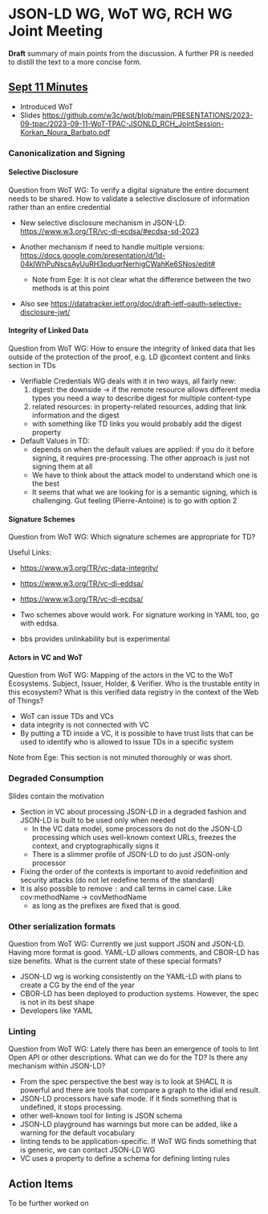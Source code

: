 # JSON-LD WG, WoT WG, RCH WG Joint Meeting

**Draft** summary of main points from the discussion. A further PR is needed to distill the text to a more concise form.

## [Sept 11 Minutes](https://www.w3.org/2023/09/11-wot-minutes.html)

- Introduced WoT
- Slides https://github.com/w3c/wot/blob/main/PRESENTATIONS/2023-09-tpac/2023-09-11-WoT-TPAC-JSONLD_RCH_JointSession-Korkan_Noura_Barbato.pdf

### Canonicalization and Signing

#### Selective Disclosure

Question from WoT WG: To verify a digital signature the entire document needs to be shared. How to validate a selective disclosure of information rather than an entire credential

- New selective disclosure mechanism in JSON-LD:  https://www.w3.org/TR/vc-di-ecdsa/#ecdsa-sd-2023
- Another mechanism if need to handle multiple versions: https://docs.google.com/presentation/d/1d-04kIWhPuNscsAyUuRH3pduqrNerhigCWahKe6SNos/edit#
  - Note from Ege: It is not clear what the difference between the two methods is at this point
 
- Also see https://datatracker.ietf.org/doc/draft-ietf-oauth-selective-disclosure-jwt/
 
#### Integrity of Linked Data

Question from WoT WG: How to ensure the integrity of linked data that lies outside of the protection of the proof, e.g. LD @context content and links section in TDs

- Verifiable Credentials WG deals with it in two ways, all fairly new:
  1. digest: the downside -> if the remote resource allows different media types you need a way to describe digest for multiple content-type
  2. related resources: in property-related resources, adding that link information and the digest
  - with something like TD links you would probably add the digest property
- Default Values in TD:
  - depends on when the default values are applied: if you do it before signing, it requires pre-processing. The other approach is just not signing them at all
  - We have to think about the attack model to understand which one is the best
  - It seems that what we are looking for is a semantic signing, which is challenging. Gut feeling (Pierre-Antoine) is to go with option 2
 
#### Signature Schemes

Question from WoT WG: Which signature schemes are appropriate for TD?

Useful Links:

- https://www.w3.org/TR/vc-data-integrity/
- https://www.w3.org/TR/vc-di-eddsa/
- https://www.w3.org/TR/vc-di-ecdsa/

- Two schemes above would work. For signature working in YAML too, go with eddsa.
-  bbs provides unlinkability but is experimental

#### Actors in VC and WoT

Question from WoT WG: Mapping of the actors in the VC to the WoT Ecosystems. Subject, Issuer, Holder, & Verifier. Who is the trustable entity in this ecosystem?  What is this verified data registry in the context of the Web of Things?

- WoT can issue TDs and VCs
- data integrity is not connected with VC
- By putting a TD inside a VC, it is possible to have trust lists that can be used to identify who is allowed to issue TDs in a specific system

Note from Ege: This section is not minuted thoroughly or was short.

### Degraded Consumption

Slides contain the motivation

- Section in VC about processing JSON-LD in a degraded fashion and JSON-LD is built to be used only when needed
  - In the VC data model, some processors do not do the JSON-LD processing which uses well-known context URLs, freezes the context, and cryptographically signs it
  - There is a slimmer profile of JSON-LD to do just JSON-only processor
- Fixing the order of the contexts is important to avoid redefinition and security attacks (do not let redefine terms of the standard)
- It is also possible to remove `:` and call terms in camel case. Like cov:methodName -> covMethodName
  - as long as the prefixes are fixed that is good.
 
### Other serialization formats

Question from WoT WG: Currently we just support JSON and JSON-LD. Having more format is good. YAML-LD allows comments, and CBOR-LD has size benefits. What is the current state of these special formats?

- JSON-LD wg is working consistently on the YAML-LD with plans to create a CG by the end of the year
- CBOR-LD has been deployed to production systems. However, the spec is not in its best shape
- Developers like YAML

### Linting

Question from WoT WG: Lately there has been an emergence of tools to lint Open API or other descriptions. What can we do for the TD? Is there any mechanism within JSON-LD?

- From the spec perspective the best way is to look at SHACL It is powerful and there are tools that compare a graph to the idial end result.
- JSON-LD processors have safe mode. if it finds something that is undefined, it stops processing.
- other well-known tool for linting is JSON schema
- JSON-LD playground has warnings but more can be added,  like a warning for the default vocabulary
- linting tends to be application-specific. If WoT WG finds something that is generic, we can contact JSON-LD WG
- VC uses a property to define a schema for defining linting rules

## Action Items

To be further worked on
